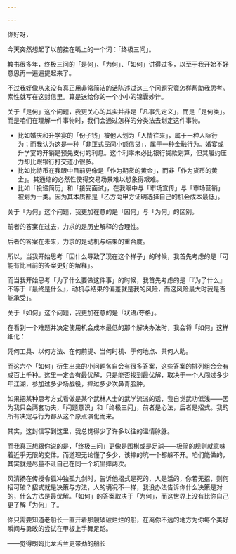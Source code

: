 ```yaml
---

---
```



你好呀，

今天突然想起了以前挂在嘴上的一个词：「终极三问」。

教书很多年，终极三问的「是何」、「为何」、「如何」讲得过多，以至于我开始不好意思再一遍遍提起来了。

不过我好像从来没有真正用非常简洁的话陈述过这三个问题究竟怎样帮助我思考。索性就写在这封信里。算是送给你的一个小小的锦囊妙计。

关于「是何」这个问题，我更关心的其实并非是「凡事先定义」，而是「是何类」。而是咱们在理解一件事物时，我们会通过怎样的分类法去划定这件事物。

- 比如婚庆和升学宴的「份子钱」被他人划为「人情往来」，属于一种人际行为；而我认为这是一种「非正式民间小额信贷」，属于一种金融行为。婚宴或升学宴的开销是预先支付的利息。这个利率未必比银行贷款划算，但其履约压力却比跟银行打交道小很多。
- 比如比特币在我眼中目前更像是「作为期货的黄金」，而非「作为货币的黄金」。其通缩的必然性使得交易场景难以想象得艰难。
- 比如「投递简历」和「接受面试」，在我眼中与「市场宣传」与「市场营销」被划为一类。因为其本质都是「乙方向甲方证明选择自己的机会成本最低」。

关于「为何」这个问题，我更加在意的是「因何」与「为何」的区别。

前者的答案在过去，力求的是历史解释的合理性。

后者的答案在未来，力求的是动机与结果的重合度。

所以，当我开始思考「因什么导致了现在这个样子」的时候，我首先考虑的是「可能有比目前的答案更好的解释」。

而当我开始思考「为了什么要做这件事」的时候，我首先考虑的是「『为了什么』不等于『最终是什么』，动机与结果的偏差就是我的风险，而这风险最大时我是否能承受」。

关于「如何」这个问题，我更加在意的是「状语/夺格」。

在看到一个难题并决定使用机会成本最低的那个解决办法时，我会将「如何」这样细化：

凭何工具、以何方法、在何前提、当何时机、于何地点、共何人助。

而这六个「如何」衍生出来的小问题各自会有很多答案，这些答案的排列组合会有成百上千种。这里一定会有最优解，只是能否找到最优解，取决于一个人闯过多少年江湖，参加过多少场战役，摔过多少次鼻青脸肿。

如果把某种思考方式看做是某个武林人士的武学流派的话，我自觉武功低浅——因为我只会两套功夫，「问题意识」和「终极三问」，前者是心法，后者是招式。我的所有决定与行为都从这个原点演化而来。

其实，这封信写到这里，我总觉得少了许多以往的温情脉脉。

而我真正想跟你说的是，「终极三问」更像是围棋或是足球——极简的规则就意味着近乎无限的变体。而道理无论懂了多少，该摔的坑一个都躲不开。咱们能做的，其实就是尽量不让自己在同一个坑里摔两次。

风清扬在传授令狐冲独孤九剑时，告诉他招式是死的，人是活的，你若无招，则何招可破？招式就是决策与方法，人的境况不一样，我没办法告诉你什么决策是对的，什么方法是最优解。「如何」的答案取决于「为何」，而这世界上没有比你自己更了解「为何」了。

你只需要知道老船长一直开着那艘破破烂烂的船，在离你不远的地方为你每个美好瞬间与勇敢的尝试在甲板上手舞足蹈。

——觉得朗姆比龙舌兰更带劲的船长